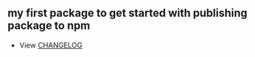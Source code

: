 ## my first package to get started with publishing package to npm
- View [CHANGELOG](./CHANGELOG.md)
